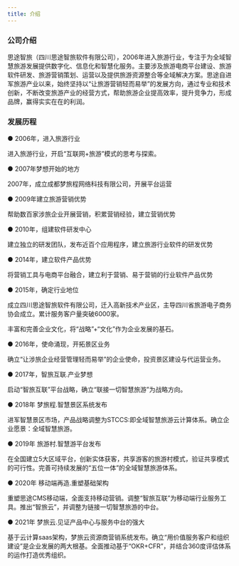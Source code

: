 ```yaml
---
title: 介绍
---
```




### 公司介绍

思途智旅（四川思途智旅软件有限公司），2006年进入旅游行业，专注于为全域智慧旅游发展提供数字化、信息化和智慧化服务。主要涉及旅游电商平台建设、旅游软件研发、旅游营销策划、运营以及提供旅游资源整合等全域解决方案。思途自进军旅游产业以来，始终坚持以“让旅游营销轻而易举”的发展方向，通过专业和技术创新，不断改变旅游产业的经营方式，帮助旅游企业提高效率，提升竞争力，形成品牌，赢得实实在在的利润。



### 发展历程

● 2006年，进入旅游行业

进入旅游行业，开启“互联网+旅游”模式的思考与探索。

● 2007年梦想开始的地方

2007年，成立成都梦旅程网络科技有限公司，开展平台运营

● 2009年建立旅游营销优势

帮助数百家涉旅企业开展营销，积累营销经验，建立营销优势

● 2010年，组建软件研发中心

建立独立的研发团队，发布近百个应用程序，建立旅游行业软件的研发优势

● 2014年，建立软件产品优势

将营销工具与电商平台融合，建立利于营销、易于营销的行业软件产品优势

● 2015年，确定行业地位

成立四川思途智旅软件有限公司，迁入高新技术产业区，主导四川省旅游电子商务协会成立。累计服务客户量突破6000家。

丰富和完善企业文化，将“战略”+“文化”作为企业发展的基石。

● 2016年，使命涌现，开拓景区业务

确立“让涉旅企业经营管理轻而易举”的企业使命，投资景区建设与代运营业务。

● 2017年，智旅互联.产业梦想

启动“智旅互联”平台战略，确立“联接一切智慧旅游”为战略方向。

● 2018年 梦旅程.智慧景区系统发布

进军智慧景区市场，产品战略调整为STCCS:即全域智慧旅游云计算体系。确立企业愿景：全域智慧旅游。

● 2019年 旅游村.智慧游平台发布

在全国建立5大区域平台，创新实体获客，共享游客的旅游村模式，验证共享模式的可行性。完善可持续发展的“五位一体”的全域智慧旅游体系。

● 2020年 移动端再造.重塑基础架构

重塑思途CMS移动端，全面支持移动营销。调整“智旅互联”为移动端行业服务工具。推出“智旅云”，并调整为链接一切智慧旅游的中台。


● 2021年 梦旅云.见证产品中心与服务中台的强大

基于云计算saas架构，梦旅云资源商营销系统发布。确立“用价值服务客户和组织建设”是企业发展的两大根基。全面推动基于“OKR+CFR”，并结合360度评估体系的运作打造优秀组织。